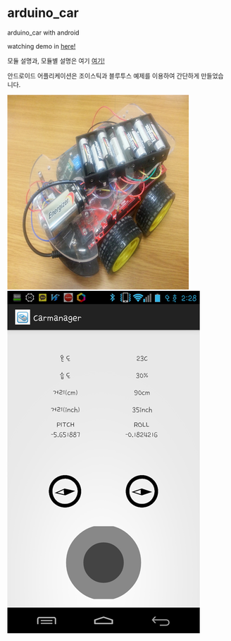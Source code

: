 # arduino_car
arduino_car with android

watching demo in [here!](https://www.youtube.com/watch?v=IDVQo3owNIs)

모듈 설명과, 모듈별 설명은 여기 [여기!](http://mythinkg.blogspot.kr/2014/02/1.html?view=sidebar)

안드로이드 어플리케이션은 조이스틱과 블루투스 예제를 이용하여 간단하게 만들었습니다.

![car](https://github.com/ignocide/arduino_car/blob/master/car.png)
![android](https://github.com/ignocide/arduino_car/blob/master/android.png)
  


